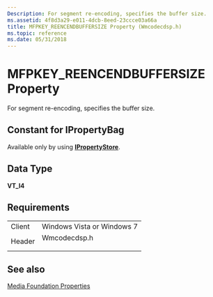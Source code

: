 ```yaml
---
Description: For segment re-encoding, specifies the buffer size.
ms.assetid: 4f8d3a29-e011-4dcb-8eed-23ccce03a66a
title: MFPKEY_REENCENDBUFFERSIZE Property (Wmcodecdsp.h)
ms.topic: reference
ms.date: 05/31/2018
---
```


# MFPKEY\_REENCENDBUFFERSIZE Property

For segment re-encoding, specifies the buffer size.

## Constant for IPropertyBag

Available only by using [**IPropertyStore**](/windows/win32/api/propsys/nn-propsys-ipropertystore).

## Data Type

**VT\_I4**

## Requirements



|                   |                                                                                         |
|-------------------|-----------------------------------------------------------------------------------------|
| Client<br/> | Windows Vista or Windows 7<br/>                                                   |
| Header<br/> | <dl> <dt>Wmcodecdsp.h</dt> </dl> |



## See also

<dl> <dt>

[Media Foundation Properties](media-foundation-properties.md)
</dt> </dl>

 

 